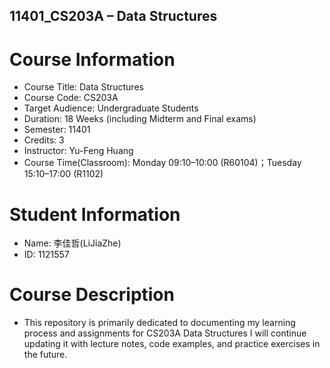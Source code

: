 ## 11401_CS203A – Data Structures

# Course Information
- Course Title: Data Structures
- Course Code: CS203A
- Target Audience: Undergraduate Students
- Duration: 18 Weeks (including Midterm and Final exams)
- Semester: 11401
- Credits: 3
- Instructor: Yu-Feng Huang
- Course Time(Classroom):
  Monday 09:10–10:00 (R60104)；Tuesday 15:10–17:00 (R1102)

# Student Information
- Name: 李佳哲(LiJiaZhe)
- ID: 1121557

# Course Description
- This repository is primarily dedicated to documenting my learning process and assignments for CS203A Data Structures I will continue updating it with lecture notes, code examples, and practice exercises in the future.
